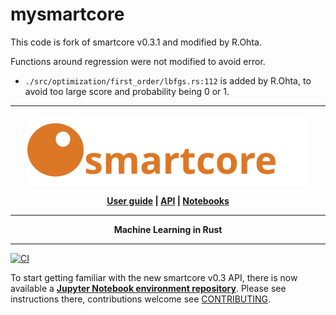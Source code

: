 # mysmartcore

This code is fork of smartcore v0.3.1 and modified by R.Ohta.

Functions around regression were not modified to avoid error.
- `./src/optimization/first_order/lbfgs.rs:112` is added by R.Ohta, to avoid too large score and probability being 0 or 1. 


----

<p align="center">
  <a href="https://smartcorelib.org">
    <img src="smartcore.svg" width="450" alt="smartcore">    
  </a>  
</p>
<p align = "center">
    <strong>
        <a href="https://smartcorelib.org">User guide</a> | <a href="https://docs.rs/smartcore/">API</a> | <a href="https://github.com/smartcorelib/smartcore-jupyter">Notebooks</a>
    </strong>
</p>

-----

<p align = "center">
<b>Machine Learning in Rust</b>
</p>

-----
[![CI](https://github.com/smartcorelib/smartcore/actions/workflows/ci.yml/badge.svg)](https://github.com/smartcorelib/smartcore/actions/workflows/ci.yml)

To start getting familiar with the new smartcore v0.3 API, there is now available a [**Jupyter Notebook environment repository**](https://github.com/smartcorelib/smartcore-jupyter). Please see instructions there, contributions welcome see [CONTRIBUTING](.github/CONTRIBUTING.md).

